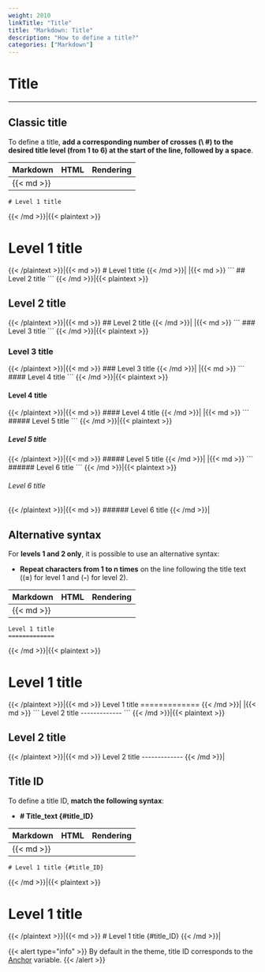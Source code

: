 ```yaml
---
weight: 2010
linkTitle: "Title"
title: "Markdown: Title"
description: "How to define a title?"
categories: ["Markdown"]
---
```


# Title
---

## Classic title

To define a title, **add a corresponding number of crosses (\ #) to the desired title level (from 1 to 6) at the start of the line, followed by a space**.

| Markdown | HTML | Rendering |
| -------- | ---- | --------- |
|{{< md >}}
```
# Level 1 title
```
{{< /md >}}|{{< plaintext >}}
<h1>Level 1 title</h1>
{{< /plaintext >}}|{{< md >}}
# Level 1 title
{{< /md >}}|
|{{< md >}}
```
## Level 2 title
```
{{< /md >}}|{{< plaintext >}}
<h2>Level 2 title</h2>
{{< /plaintext >}}|{{< md >}}
## Level 2 title
{{< /md >}}|
|{{< md >}}
```
### Level 3 title
```
{{< /md >}}|{{< plaintext >}}
<h3>Level 3 title</h3>
{{< /plaintext >}}|{{< md >}}
### Level 3 title
{{< /md >}}|
|{{< md >}}
```
#### Level 4 title
```
{{< /md >}}|{{< plaintext >}}
<h4>Level 4 title</h4>
{{< /plaintext >}}|{{< md >}}
#### Level 4 title
{{< /md >}}|
|{{< md >}}
```
##### Level 5 title
```
{{< /md >}}|{{< plaintext >}}
<h5>Level 5 title</h5>
{{< /plaintext >}}|{{< md >}}
##### Level 5 title
{{< /md >}}|
|{{< md >}}
```
###### Level 6 title
```
{{< /md >}}|{{< plaintext >}}
<h6>Level 6 title</h6>
{{< /plaintext >}}|{{< md >}}
###### Level 6 title
{{< /md >}}|

## Alternative syntax

For **levels 1 and 2 only**, it is possible to use an alternative syntax:

* **Repeat characters from 1 to n times** on the line following the title text ((**=**) for level 1 and (**-**) for level 2).

| Markdown | HTML | Rendering |
| -------- | ---- | --------- |
|{{< md >}}
```
Level 1 title
=============
```
{{< /md >}}|{{< plaintext >}}
<h1>Level 1 title</h1>
{{< /plaintext >}}|{{< md >}}
Level 1 title
=============
{{< /md >}}|
|{{< md >}}
```
Level 2 title
-------------
```
{{< /md >}}|{{< plaintext >}}
<h2>Level 2 title</h2>
{{< /plaintext >}}|{{< md >}}
Level 2 title
-------------
{{< /md >}}|

## Title ID

To define a title ID, **match the following syntax**:

* **# Title_text {#title_ID}**

| Markdown | HTML | Rendering |
| -------- | ---- | --------- |
|{{< md >}}
```
# Level 1 title {#title_ID}
```
{{< /md >}}|{{< plaintext >}}
<h1 id="title_ID">Level 1 title</h1>
{{< /plaintext >}}|{{< md >}}
# Level 1 title {#title_ID}
{{< /md >}}|

{{< alert type="info" >}}
By default in the theme, title ID corresponds to the [Anchor](https://gohugo.io/getting-started/configuration-markup#render-hook-templates) variable.
{{< /alert >}}
